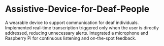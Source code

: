 # Assistive-Device-for-Deaf-People
A wearable device to support communication for deaf individuals. Implemented real-time transcription triggered only when the user is directly addressed, reducing unnecessary alerts. Integrated a microphone and Raspberry Pi for continuous listening and on-the-spot feedback. 
